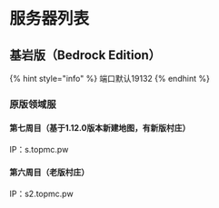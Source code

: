 # 服务器列表

## 基岩版（Bedrock Edition）

{% hint style="info" %}
端口默认19132
{% endhint %}

### 原版领域服

#### 第七周目（基于1.12.0版本新建地图，有新版村庄）

IP：s.topmc.pw

#### 第六周目（老版村庄）

IP：s2.topmc.pw


